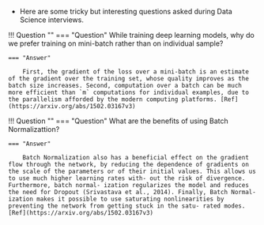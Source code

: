  
- Here are some tricky but interesting questions asked during Data Science interviews. 

!!! Question ""
    === "Question"
        While training deep learning models, why do we prefer training on mini-batch rather than on individual sample?

    === "Answer"

        First, the gradient of the loss over a mini-batch is an estimate of the gradient over the training set, whose quality improves as the batch size increases. Second, computation over a batch can be much more efficient than `m` computations for individual examples, due to the parallelism afforded by the modern computing platforms. [Ref](https://arxiv.org/abs/1502.03167v3)

!!! Question ""
    === "Question"
        What are the benefits of using Batch Normalizattion?

    === "Answer"

        Batch Normalization also has a beneficial effect on the gradient flow through the network, by reducing the dependence of gradients on the scale of the parameters or of their initial values. This allows us to use much higher learning rates with- out the risk of divergence. Furthermore, batch normal- ization regularizes the model and reduces the need for Dropout (Srivastava et al., 2014). Finally, Batch Normal- ization makes it possible to use saturating nonlinearities by preventing the network from getting stuck in the satu- rated modes. [Ref](https://arxiv.org/abs/1502.03167v3)

        
